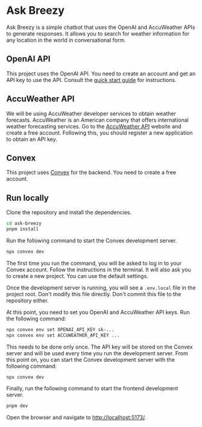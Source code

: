 # Ask Breezy

Ask Breezy is a simple chatbot that uses the OpenAI and AccuWeather APIs to generate responses. It allows you to search for weather information for any location in the world in conversational form.

## OpenAI API

This project uses the OpenAI API. You need to create an account and get an API key to use the API. Consult the [quick start guide](https://platform.openai.com/docs/quickstart) for instructions.

## AccuWeather API

We will be using AccuWeather developer services to obtain weather forecasts. AccuWeather is an American company that offers international weather forecasting services. Go to the [AccuWeather API](https://developer.accuweather.com/) website and create a free account. Following this, you should register a new application to obtain an API key. 

## Convex

This project uses [Convex](https://convex.dev/) for the backend. You need to create a free account.

## Run locally

Clone the repository and install the dependencies.

```bash
cd ask-breezy
pnpm install
```

Run the following command to start the Convex development server.

```bash
npx convex dev
```

The first time you run the command, you will be asked to log in to your Convex account. Follow the instructions in the terminal. It will also ask you to create a new project. You can use the default settings.

Once the development server is running, you will see a `.env.local` file in the project root. Don't modify this file directly. Don't commit this file to the repository either.

At this point, you need to set you OpenAI and AccuWeather API keys. Run the following command:

```bash
npx convex env set OPENAI_API_KEY sk-...
npx convex env set ACCUWEATHER_API_KEY ...
```

This needs to be done only once. The API key will be stored on the Convex server and will be used every time you run the development server. From this point on, you can start the Convex development server with the following command:

```bash
npx convex dev
```

Finally, run the following command to start the frontend development server.

```bash
pnpm dev
```

Open the browser and navigate to <http://localhost:5173/>.
